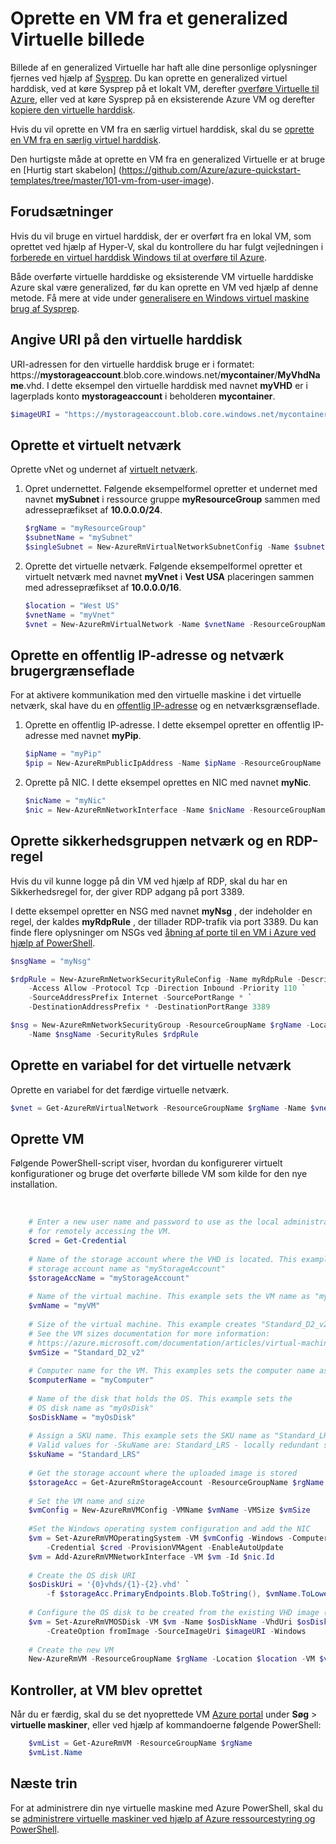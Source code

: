 <properties
    pageTitle="Oprette VM fra en generalized Virtuelle | Microsoft Azure"
    description="Lær at oprette en Windows virtuel maskine fra et generalized Virtuelle billede med Azure PowerShell i implementeringsmodel ressourcestyring."
    services="virtual-machines-windows"
    documentationCenter=""
    authors="cynthn"
    manager="timlt"
    editor=""
    tags="azure-resource-manager"/>

<tags
    ms.service="virtual-machines-windows"
    ms.workload="infrastructure-services"
    ms.tgt_pltfrm="vm-windows"
    ms.devlang="na"
    ms.topic="article"
    ms.date="10/10/2016"
    ms.author="cynthn"/>

# <a name="create-a-vm-from-a-generalized-vhd-image"></a>Oprette en VM fra et generalized Virtuelle billede

Billede af en generalized Virtuelle har haft alle dine personlige oplysninger fjernes ved hjælp af [Sysprep](virtual-machines-windows-generalize-vhd.md). Du kan oprette en generalized virtuel harddisk, ved at køre Sysprep på et lokalt VM, derefter [overføre Virtuelle til Azure](virtual-machines-windows-upload-image.md), eller ved at køre Sysprep på en eksisterende Azure VM og derefter [kopiere den virtuelle harddisk](virtual-machines-windows-vhd-copy.md).

Hvis du vil oprette en VM fra en særlig virtuel harddisk, skal du se [oprette en VM fra en særlig virtuel harddisk](virtual-machines-windows-create-vm-specialized.md).

Den hurtigste måde at oprette en VM fra en generalized Virtuelle er at bruge en [Hurtig start skabelon] (https://github.com/Azure/azure-quickstart-templates/tree/master/101-vm-from-user-image). 


## <a name="prerequisites"></a>Forudsætninger

Hvis du vil bruge en virtuel harddisk, der er overført fra en lokal VM, som oprettet ved hjælp af Hyper-V, skal du kontrollere du har fulgt vejledningen i [forberede en virtuel harddisk Windows til at overføre til Azure](virtual-machines-windows-prepare-for-upload-vhd-image.md). 

Både overførte virtuelle harddiske og eksisterende VM virtuelle harddiske Azure skal være generalized, før du kan oprette en VM ved hjælp af denne metode. Få mere at vide under [generalisere en Windows virtuel maskine brug af Sysprep](virtual-machines-windows-generalize-vhd.md). 


## <a name="set-the-uri-of-the-vhd"></a>Angive URI på den virtuelle harddisk

URI-adressen for den virtuelle harddisk bruge er i formatet: https://**mystorageaccount**.blob.core.windows.net/**mycontainer**/**MyVhdName**.vhd. I dette eksempel den virtuelle harddisk med navnet **myVHD** er i lagerplads konto **mystorageaccount** i beholderen **mycontainer**.

```powershell
$imageURI = "https://mystorageaccount.blob.core.windows.net/mycontainer/myVhd.vhd"
```


## <a name="create-a-virtual-network"></a>Oprette et virtuelt netværk

Oprette vNet og undernet af [virtuelt netværk](../virtual-network/virtual-networks-overview.md).


1. Opret undernettet. Følgende eksempelformel opretter et undernet med navnet **mySubnet** i ressource gruppe **myResourceGroup** sammen med adressepræfikset af **10.0.0.0/24**.  

    ```powershell
    $rgName = "myResourceGroup"
    $subnetName = "mySubnet"
    $singleSubnet = New-AzureRmVirtualNetworkSubnetConfig -Name $subnetName -AddressPrefix 10.0.0.0/24
    ```
      
2. Oprette det virtuelle netværk. Følgende eksempelformel opretter et virtuelt netværk med navnet **myVnet** i **Vest USA** placeringen sammen med adressepræfikset af **10.0.0.0/16**.  

    ```powershell
    $location = "West US"
    $vnetName = "myVnet"
    $vnet = New-AzureRmVirtualNetwork -Name $vnetName -ResourceGroupName $rgName -Location $location -AddressPrefix 10.0.0.0/16 -Subnet $singleSubnet
    ```    
            
## <a name="create-a-public-ip-address-and-network-interface"></a>Oprette en offentlig IP-adresse og netværk brugergrænseflade

For at aktivere kommunikation med den virtuelle maskine i det virtuelle netværk, skal have du en [offentlig IP-adresse](../virtual-network/virtual-network-ip-addresses-overview-arm.md) og en netværksgrænseflade.

1. Oprette en offentlig IP-adresse. I dette eksempel opretter en offentlig IP-adresse med navnet **myPip**. 

    ```powershell
    $ipName = "myPip"
    $pip = New-AzureRmPublicIpAddress -Name $ipName -ResourceGroupName $rgName -Location $location -AllocationMethod Dynamic
    ```       

2. Oprette på NIC. I dette eksempel oprettes en NIC med navnet **myNic**. 

    ```powershell
    $nicName = "myNic"
    $nic = New-AzureRmNetworkInterface -Name $nicName -ResourceGroupName $rgName -Location $location -SubnetId $vnet.Subnets[0].Id -PublicIpAddressId $pip.Id
    ```

## <a name="create-the-network-security-group-and-an-rdp-rule"></a>Oprette sikkerhedsgruppen netværk og en RDP-regel

Hvis du vil kunne logge på din VM ved hjælp af RDP, skal du har en Sikkerhedsregel for, der giver RDP adgang på port 3389. 

I dette eksempel opretter en NSG med navnet **myNsg** , der indeholder en regel, der kaldes **myRdpRule** , der tillader RDP-trafik via port 3389. Du kan finde flere oplysninger om NSGs ved [åbning af porte til en VM i Azure ved hjælp af PowerShell](virtual-machines-windows-nsg-quickstart-powershell.md).

```powershell
$nsgName = "myNsg"

$rdpRule = New-AzureRmNetworkSecurityRuleConfig -Name myRdpRule -Description "Allow RDP" `
    -Access Allow -Protocol Tcp -Direction Inbound -Priority 110 `
    -SourceAddressPrefix Internet -SourcePortRange * `
    -DestinationAddressPrefix * -DestinationPortRange 3389

$nsg = New-AzureRmNetworkSecurityGroup -ResourceGroupName $rgName -Location $location `
    -Name $nsgName -SecurityRules $rdpRule
```


## <a name="create-a-variable-for-the-virtual-network"></a>Oprette en variabel for det virtuelle netværk

Oprette en variabel for det færdige virtuelle netværk. 

```powershell
$vnet = Get-AzureRmVirtualNetwork -ResourceGroupName $rgName -Name $vnetName
```

## <a name="create-the-vm"></a>Oprette VM

Følgende PowerShell-script viser, hvordan du konfigurerer virtuelt konfigurationer og bruge det overførte billede VM som kilde for den nye installation.

</br>


```powershell
    # Enter a new user name and password to use as the local administrator account 
    # for remotely accessing the VM.
    $cred = Get-Credential
    
    # Name of the storage account where the VHD is located. This example sets the 
    # storage account name as "myStorageAccount"
    $storageAccName = "myStorageAccount"
    
    # Name of the virtual machine. This example sets the VM name as "myVM".
    $vmName = "myVM"
    
    # Size of the virtual machine. This example creates "Standard_D2_v2" sized VM. 
    # See the VM sizes documentation for more information: 
    # https://azure.microsoft.com/documentation/articles/virtual-machines-windows-sizes/
    $vmSize = "Standard_D2_v2"
    
    # Computer name for the VM. This examples sets the computer name as "myComputer".
    $computerName = "myComputer"
    
    # Name of the disk that holds the OS. This example sets the 
    # OS disk name as "myOsDisk"
    $osDiskName = "myOsDisk"
    
    # Assign a SKU name. This example sets the SKU name as "Standard_LRS"
    # Valid values for -SkuName are: Standard_LRS - locally redundant storage, Standard_ZRS - zone redundant storage, Standard_GRS - geo redundant storage, Standard_RAGRS - read access geo redundant storage, Premium_LRS - premium locally redundant storage. 
    $skuName = "Standard_LRS"
    
    # Get the storage account where the uploaded image is stored
    $storageAcc = Get-AzureRmStorageAccount -ResourceGroupName $rgName -AccountName $storageAccName
    
    # Set the VM name and size
    $vmConfig = New-AzureRmVMConfig -VMName $vmName -VMSize $vmSize
    
    #Set the Windows operating system configuration and add the NIC
    $vm = Set-AzureRmVMOperatingSystem -VM $vmConfig -Windows -ComputerName $computerName `
        -Credential $cred -ProvisionVMAgent -EnableAutoUpdate
    $vm = Add-AzureRmVMNetworkInterface -VM $vm -Id $nic.Id
    
    # Create the OS disk URI
    $osDiskUri = '{0}vhds/{1}-{2}.vhd' `
        -f $storageAcc.PrimaryEndpoints.Blob.ToString(), $vmName.ToLower(), $osDiskName
    
    # Configure the OS disk to be created from the existing VHD image (-CreateOption fromImage).
    $vm = Set-AzureRmVMOSDisk -VM $vm -Name $osDiskName -VhdUri $osDiskUri `
        -CreateOption fromImage -SourceImageUri $imageURI -Windows
    
    # Create the new VM
    New-AzureRmVM -ResourceGroupName $rgName -Location $location -VM $vm
```

## <a name="verify-that-the-vm-was-created"></a>Kontroller, at VM blev oprettet 

Når du er færdig, skal du se det nyoprettede VM [Azure portal](https://portal.azure.com) under **Søg** > **virtuelle maskiner**, eller ved hjælp af kommandoerne følgende PowerShell:

```powershell
    $vmList = Get-AzureRmVM -ResourceGroupName $rgName
    $vmList.Name
```

## <a name="next-steps"></a>Næste trin

For at administrere din nye virtuelle maskine med Azure PowerShell, skal du se [administrere virtuelle maskiner ved hjælp af Azure ressourcestyring og PowerShell](virtual-machines-windows-ps-manage.md).



